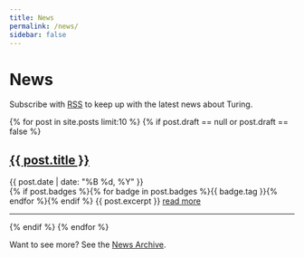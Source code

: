```yaml
---
title: News
permalink: /news/
sidebar: false
---
```


# News

<p>Subscribe with <a href="{{ site.baseurl }}/feed.xml">RSS</a> to keep up with the latest news about Turing.

{% for post in site.posts limit:10 %}
{% if post.draft == null or post.draft == false %}
<div class="post-preview">
<h2><a href="{{ site.baseurl }}{{ post.url }}">{{ post.title }}</a></h2>
<span class="post-date">{{ post.date | date: "%B %d, %Y" }}</span><br>
{% if post.badges %}{% for badge in post.badges %}<span class="badge badge-{{ badge.type }}">{{ badge.tag }}</span>{% endfor %}{% endif %}
{{ post.excerpt }}
<a href="{{ site.baseurl }}{{ post.url }}">read more</a>
</div>
<hr>
{% endif %}
{% endfor %}

Want to see more? See the <a href="{{ site.baseurl }}/archive/">News Archive</a>.

